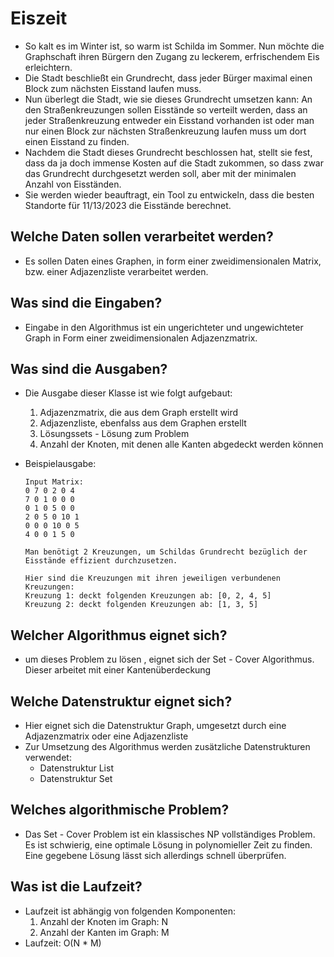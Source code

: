 # Eiszeit

- So kalt es im Winter ist, so warm ist Schilda im Sommer. Nun möchte die Graphschaft
  ihren Bürgern den Zugang zu leckerem, erfrischendem Eis erleichtern. 
- Die Stadt beschließt ein Grundrecht, dass jeder Bürger maximal einen Block zum
  nächsten Eisstand laufen muss. 
- Nun überlegt die Stadt, wie sie dieses Grundrecht umsetzen kann: An den
  Straßenkreuzungen sollen Eisstände so verteilt werden, dass an jeder
  Straßenkreuzung entweder ein Eisstand vorhanden ist oder man nur einen Block zur
  nächsten Straßenkreuzung laufen muss um dort einen Eisstand zu finden. 
- Nachdem die Stadt dieses Grundrecht beschlossen hat, stellt sie fest, dass da ja doch
  immense Kosten auf die Stadt zukommen, so dass zwar das Grundrecht durchgesetzt
  werden soll, aber mit der minimalen Anzahl von Eisständen. 
- Sie werden wieder beauftragt, ein Tool zu entwickeln, dass die besten Standorte für
  11/13/2023
  die Eisstände berechnet.



## Welche Daten sollen verarbeitet werden?
- Es sollen Daten eines Graphen, in form einer zweidimensionalen Matrix, bzw. einer Adjazenzliste verarbeitet werden.

## Was sind die Eingaben?

- Eingabe in den Algorithmus ist ein ungerichteter und ungewichteter Graph in Form einer zweidimensionalen Adjazenzmatrix.


## Was sind die Ausgaben?

- Die Ausgabe dieser Klasse ist wie folgt aufgebaut: 
  1. Adjazenzmatrix, die aus dem Graph erstellt wird 
  2. Adjazenzliste, ebenfalss aus dem Graphen erstellt 
  3. Lösungssets - Lösung zum Problem
  4. Anzahl der Knoten, mit denen alle Kanten abgedeckt werden können 


- Beispielausgabe:

      Input Matrix:
      0 7 0 2 0 4
      7 0 1 0 0 0
      0 1 0 5 0 0
      2 0 5 0 10 1
      0 0 0 10 0 5
      4 0 0 1 5 0

      Man benötigt 2 Kreuzungen, um Schildas Grundrecht bezüglich der Eisstände effizient durchzusetzen.

      Hier sind die Kreuzungen mit ihren jeweiligen verbundenen Kreuzungen:
      Kreuzung 1: deckt folgenden Kreuzungen ab: [0, 2, 4, 5]
      Kreuzung 2: deckt folgenden Kreuzungen ab: [1, 3, 5]

## Welcher Algorithmus eignet sich?

- um dieses Problem zu lösen , eignet sich der Set - Cover Algorithmus. Dieser arbeitet mit einer Kantenüberdeckung

## Welche Datenstruktur eignet sich?
- Hier eignet sich die Datenstruktur Graph, umgesetzt durch eine Adjazenzmatrix oder eine Adjazenzliste
- Zur Umsetzung des Algorithmus werden zusätzliche Datenstrukturen verwendet: 
  - Datenstruktur List 
  - Datenstruktur Set 
## Welches algorithmische Problem?
- Das Set - Cover Problem ist ein klassisches NP vollständiges Problem. Es ist schwierig, eine optimale Lösung in polynomieller Zeit zu finden. Eine gegebene Lösung lässt sich allerdings schnell überprüfen. 
## Was ist die Laufzeit?
- Laufzeit ist abhängig von folgenden Komponenten:
    1) Anzahl der Knoten im Graph: N 
    1)  Anzahl der Kanten im Graph: M
- Laufzeit: O(N * M)

